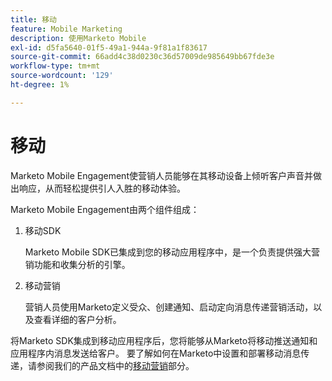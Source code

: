 ```yaml
---
title: 移动
feature: Mobile Marketing
description: 使用Marketo Mobile
exl-id: d5fa5640-01f5-49a1-944a-9f81a1f83617
source-git-commit: 66add4c38d0230c36d57009de985649bb67fde3e
workflow-type: tm+mt
source-wordcount: '129'
ht-degree: 1%

---
```


# 移动

Marketo Mobile Engagement使营销人员能够在其移动设备上倾听客户声音并做出响应，从而轻松提供引人入胜的移动体验。

Marketo Mobile Engagement由两个组件组成：

1. 移动SDK

   Marketo Mobile SDK已集成到您的移动应用程序中，是一个负责提供强大营销功能和收集分析的引擎。

1. 移动营销

   营销人员使用Marketo定义受众、创建通知、启动定向消息传递营销活动，以及查看详细的客户分析。

将Marketo SDK集成到移动应用程序后，您将能够从Marketo将移动推送通知和应用程序内消息发送给客户。 要了解如何在Marketo中设置和部署移动消息传递，请参阅我们的产品文档中的[移动营销](https://experienceleague.adobe.com/en/docs/marketo/using/product-docs/mobile-marketing/admin/add-a-mobile-app)部分。
